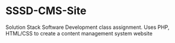 # SSSD-CMS-Site
Solution Stack Software Development class assignment. Uses PHP, HTML/CSS to create a content management system website
